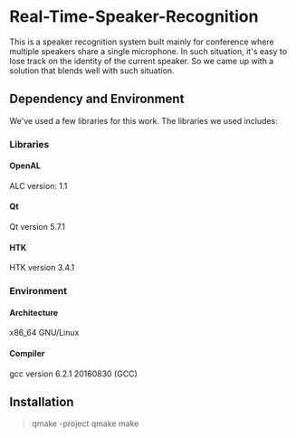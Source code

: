 # Real-Time-Speaker-Recognition
This is a speaker recognition system built mainly for conference where multiple speakers share a single microphone. In such situation, it's easy to lose track on the identity of the current speaker. So we came up with a solution that blends well with such situation.

## Dependency and Environment
We've used a few libraries for this work. The libraries we used includes:
### Libraries
#### OpenAL
ALC version: 1.1

#### Qt
Qt version 5.7.1

#### HTK
HTK version 3.4.1

### Environment
#### Architecture
x86_64 GNU/Linux

#### Compiler
gcc version 6.2.1 20160830 (GCC)

## Installation
> qmake -project
> qmake
> make

